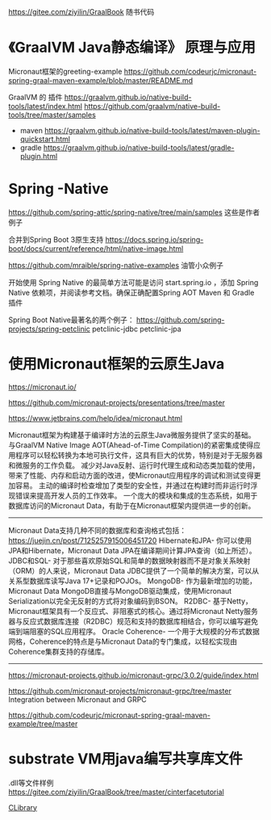 






https://gitee.com/ziyilin/GraalBook 随书代码

# 《GraalVM Java静态编译》 原理与应用

Micronaut框架的greeting-example
https://github.com/codeurjc/micronaut-spring-graal-maven-example/blob/master/README.md 



GraalVM 的 插件 https://graalvm.github.io/native-build-tools/latest/index.html
https://github.com/graalvm/native-build-tools/tree/master/samples

 
- maven 
https://graalvm.github.io/native-build-tools/latest/maven-plugin-quickstart.html
- gradle
https://graalvm.github.io/native-build-tools/latest/gradle-plugin.html



# Spring -Native

https://github.com/spring-attic/spring-native/tree/main/samples 这些是作者例子

合并到Spring Boot 3原生支持
https://docs.spring.io/spring-boot/docs/current/reference/html/native-image.html



https://github.com/mraible/spring-native-examples 油管小众例子

开始使用 Spring Native 的最简单方法可能是访问 start.spring.io ，添加 Spring Native 依赖项，并阅读参考文档。确保正确配置Spring AOT Maven 和 Gradle 插件 


Spring Boot Native最著名的两个例子：
https://github.com/spring-projects/spring-petclinic 
petclinic-jdbc petclinic-jpa
























# 使用Micronaut框架的云原生Java
https://micronaut.io/

https://github.com/micronaut-projects/presentations/tree/master

https://www.jetbrains.com/help/idea/micronaut.html






Micronaut框架为构建基于编译时方法的云原生Java微服务提供了坚实的基础。
与GraalVM Native Image AOT(Ahead-of-Time Compilation)的紧密集成使得应用程序可以轻松转换为本地可执行文件，这具有巨大的优势，特别是对于无服务器和微服务的工作负载。
减少对Java反射、运行时代理生成和动态类加载的使用，带来了性能、内存和启动方面的改进，使Micronaut应用程序的调试和测试变得更加容易。
主动的编译时检查增加了类型的安全性，并通过在构建时而非运行时浮现错误来提高开发人员的工作效率。
一个庞大的模块和集成的生态系统，如用于数据库访问的Micronaut Data，有助于在Micronaut框架内提供进一步的创新。


---



Micronaut Data支持几种不同的数据库和查询格式包括：
https://juejin.cn/post/7125257915006451720
Hibernate和JPA- 你可以使用JPA和Hibernate，Micronaut Data JPA在编译期间计算JPA查询（如上所述）。
JDBC和SQL- 对于那些喜欢原始SQL和简单的数据映射器而不是对象关系映射（ORM）的人来说，Micronaut Data JDBC提供了一个简单的解决方案，可以从关系型数据库读写Java 17+记录和POJOs。
MongoDB- 作为最新增加的功能，Micronaut Data MongoDB直接与MongoDB驱动集成，使用Micronaut Serialization以完全无反射的方式将对象编码到BSON。
R2DBC- 基于Netty，Micronaut框架具有一个反应式、非阻塞式的核心。通过将Micronaut Netty服务器与反应式数据库连接（R2DBC）规范和支持的数据库相结合，你可以编写避免端到端阻塞的SQL应用程序。
Oracle Coherence- 一个用于大规模的分布式数据网格，Coherence的特点是与Micronaut Data的专门集成，以轻松实现由Coherence集群支持的存储库。






---


https://micronaut-projects.github.io/micronaut-grpc/3.0.2/guide/index.html

https://github.com/micronaut-projects/micronaut-grpc/tree/master
Integration between Micronaut and GRPC


 




https://github.com/codeurjc/micronaut-spring-graal-maven-example/tree/master









# substrate VM用java编写共享库文件
.dll等文件样例 https://gitee.com/ziyilin/GraalBook/tree/master/cinterfacetutorial


[CLibrary](https://github.com/oracle/graal/blob/master/substratevm/src/com.oracle.svm.tutorial/src/com/oracle/svm/tutorial/CInterfaceTutorial.java)



























































































































